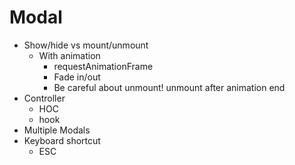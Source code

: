 # Modal

- Show/hide vs mount/unmount
  - With animation
    - requestAnimationFrame
    - Fade in/out
    - Be careful about unmount! unmount after animation end
- Controller
  - HOC
  - hook
- Multiple Modals
- Keyboard shortcut
  - ESC
